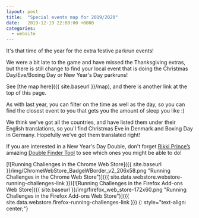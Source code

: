 ```yaml
---
layout: post
title:  "Special events map for 2019/2020"
date:   2019-12-19 22:00:00 +0000
categories:
  - website
---
```


It's that time of the year for the extra festive parkrun events!

We were a bit late to the game and have missed the Thanksgiving extras,
but there is still change to find your local event that is doing the 
Christmas Day/Eve/Boxing Day or New Year's Day parkruns!


See [the map here]({{ site.baseurl }}/map), and there is another link at the top
of this page.

As with last year, you can filter on the time as well as the day, so you can find
the closest event to you that gets you the amount of sleep you like :)

We think we've got all the countries, and have listed them under their English 
translations, so you'l find Christmas Eve in Denmark and Boxing Day in Germany.
Hopefully we've got them translated right!

If you are interested in a New Year's Day Double, don't forget [Rikki Prince’s](https://twitter.com/rikkiprince)
amazing [Double Finder Tool](https://tailrun.uk/nyd/2020/) to see which ones you
might be able to do!

[![Running Challenges in the Chrome Web Store]({{ site.baseurl }}/img/ChromeWebStore_BadgeWBorder_v2_206x58.png "Running Challenges in the Chrome Web Store")]({{ site.data.webstore.webstore-running-challenges-link }})[![Running Challenges in the Firefox Add-ons Web Store]({{ site.baseurl }}/img/firefox_web_store-172x60.png "Running Challenges in the Firefox Add-ons Web Store")]({{ site.data.webstore.firefox-running-challenges-link }})
{: style="text-align: center;"}
